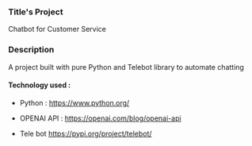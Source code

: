 ### Title's Project 
Chatbot for Customer Service
### Description 
A project built with pure Python and Telebot library  to automate chatting 

#### Technology used : 
- Python :
https://www.python.org/

- OPENAI API :
https://openai.com/blog/openai-api

- Tele bot
https://pypi.org/project/telebot/


